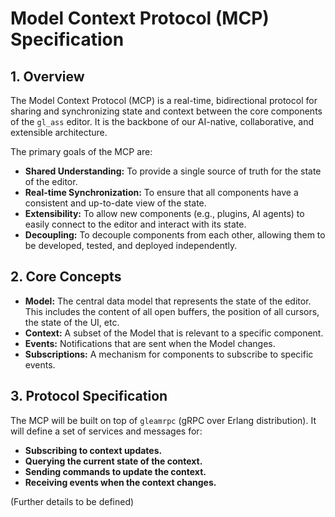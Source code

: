 # Model Context Protocol (MCP) Specification

## 1. Overview

The Model Context Protocol (MCP) is a real-time, bidirectional protocol for sharing and synchronizing state and context between the core components of the `gl_ass` editor. It is the backbone of our AI-native, collaborative, and extensible architecture.

The primary goals of the MCP are:
-   **Shared Understanding:** To provide a single source of truth for the state of the editor.
-   **Real-time Synchronization:** To ensure that all components have a consistent and up-to-date view of the state.
-   **Extensibility:** To allow new components (e.g., plugins, AI agents) to easily connect to the editor and interact with its state.
-   **Decoupling:** To decouple components from each other, allowing them to be developed, tested, and deployed independently.

## 2. Core Concepts

-   **Model:** The central data model that represents the state of the editor. This includes the content of all open buffers, the position of all cursors, the state of the UI, etc.
-   **Context:** A subset of the Model that is relevant to a specific component.
-   **Events:** Notifications that are sent when the Model changes.
-   **Subscriptions:** A mechanism for components to subscribe to specific events.

## 3. Protocol Specification

The MCP will be built on top of `gleamrpc` (gRPC over Erlang distribution). It will define a set of services and messages for:
-   **Subscribing to context updates.**
-   **Querying the current state of the context.**
-   **Sending commands to update the context.**
-   **Receiving events when the context changes.**

(Further details to be defined)
